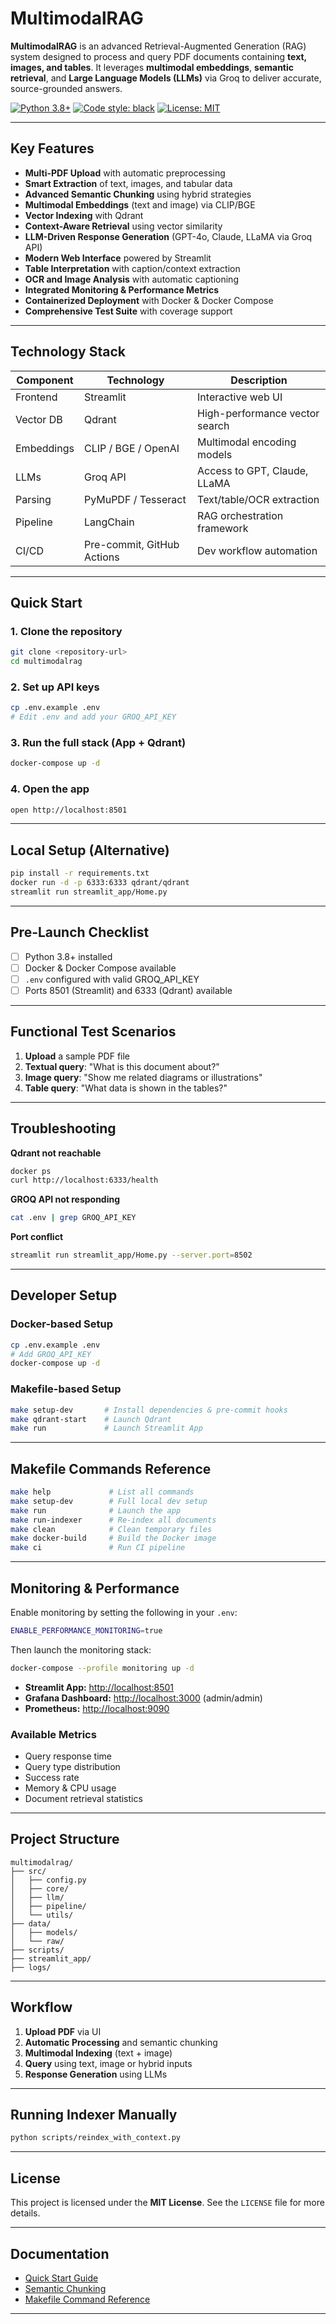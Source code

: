 # MultimodalRAG

**MultimodalRAG** is an advanced Retrieval-Augmented Generation (RAG) system designed to process and query PDF documents containing **text, images, and tables**. It leverages **multimodal embeddings**, **semantic retrieval**, and **Large Language Models (LLMs)** via Groq to deliver accurate, source-grounded answers.

[![Python 3.8+](https://img.shields.io/badge/python-3.8+-blue.svg)](https://www.python.org/downloads/)
[![Code style: black](https://img.shields.io/badge/code%20style-black-000000.svg)](https://github.com/psf/black)
[![License: MIT](https://img.shields.io/badge/License-MIT-yellow.svg)](https://opensource.org/licenses/MIT)

---

## Key Features

* **Multi-PDF Upload** with automatic preprocessing
* **Smart Extraction** of text, images, and tabular data
* **Advanced Semantic Chunking** using hybrid strategies
* **Multimodal Embeddings** (text and image) via CLIP/BGE
* **Vector Indexing** with Qdrant
* **Context-Aware Retrieval** using vector similarity
* **LLM-Driven Response Generation** (GPT-4o, Claude, LLaMA via Groq API)
* **Modern Web Interface** powered by Streamlit
* **Table Interpretation** with caption/context extraction
* **OCR and Image Analysis** with automatic captioning
* **Integrated Monitoring & Performance Metrics**
* **Containerized Deployment** with Docker & Docker Compose
* **Comprehensive Test Suite** with coverage support

---

## Technology Stack

| Component  | Technology                 | Description                     |
| ---------- | -------------------------- | ------------------------------- |
| Frontend   | Streamlit                  | Interactive web UI              |
| Vector DB  | Qdrant                     | High-performance vector search  |
| Embeddings | CLIP / BGE / OpenAI        | Multimodal encoding models      |
| LLMs       | Groq API                   | Access to GPT, Claude, LLaMA    |
| Parsing    | PyMuPDF / Tesseract        | Text/table/OCR extraction       |
| Pipeline   | LangChain                  | RAG orchestration framework     |
| CI/CD      | Pre-commit, GitHub Actions | Dev workflow automation         |

---

## Quick Start

### 1. Clone the repository

```bash
git clone <repository-url>
cd multimodalrag
```

### 2. Set up API keys

```bash
cp .env.example .env
# Edit .env and add your GROQ_API_KEY
```

### 3. Run the full stack (App + Qdrant)

```bash
docker-compose up -d
```

### 4. Open the app

```bash
open http://localhost:8501
```

---

## Local Setup (Alternative)

```bash
pip install -r requirements.txt
docker run -d -p 6333:6333 qdrant/qdrant
streamlit run streamlit_app/Home.py
```

---

## Pre-Launch Checklist

* [ ] Python 3.8+ installed
* [ ] Docker & Docker Compose available
* [ ] `.env` configured with valid GROQ\_API\_KEY
* [ ] Ports 8501 (Streamlit) and 6333 (Qdrant) available

---

## Functional Test Scenarios

1. **Upload** a sample PDF file
2. **Textual query**: "What is this document about?"
3. **Image query**: "Show me related diagrams or illustrations"
4. **Table query**: "What data is shown in the tables?"

---

## Troubleshooting

**Qdrant not reachable**

```bash
docker ps
curl http://localhost:6333/health
```

**GROQ API not responding**

```bash
cat .env | grep GROQ_API_KEY
```

**Port conflict**

```bash
streamlit run streamlit_app/Home.py --server.port=8502
```

---

## Developer Setup

### Docker-based Setup

```bash
cp .env.example .env
# Add GROQ_API_KEY
docker-compose up -d
```

### Makefile-based Setup

```bash
make setup-dev       # Install dependencies & pre-commit hooks
make qdrant-start    # Launch Qdrant
make run             # Launch Streamlit App
```

---

## Makefile Commands Reference

```bash
make help             # List all commands
make setup-dev        # Full local dev setup
make run              # Launch the app
make run-indexer      # Re-index all documents
make clean            # Clean temporary files
make docker-build     # Build the Docker image
make ci               # Run CI pipeline
```

---

## Monitoring & Performance

Enable monitoring by setting the following in your `.env`:

```bash
ENABLE_PERFORMANCE_MONITORING=true
```

Then launch the monitoring stack:

```bash
docker-compose --profile monitoring up -d
```

* **Streamlit App:** [http://localhost:8501](http://localhost:8501)
* **Grafana Dashboard:** [http://localhost:3000](http://localhost:3000) (admin/admin)
* **Prometheus:** [http://localhost:9090](http://localhost:9090)

### Available Metrics

* Query response time
* Query type distribution
* Success rate
* Memory & CPU usage
* Document retrieval statistics

---

## Project Structure

```
multimodalrag/
├── src/                  
│   ├── config.py         
│   ├── core/             
│   ├── llm/              
│   ├── pipeline/         
│   └── utils/            
├── data/                 
│   ├── models/           
│   └── raw/              
├── scripts/              
├── streamlit_app/        
├── logs/                 
```

---

## Workflow

1. **Upload PDF** via UI
2. **Automatic Processing** and semantic chunking
3. **Multimodal Indexing** (text + image)
4. **Query** using text, image or hybrid inputs
5. **Response Generation** using LLMs

---

## Running Indexer Manually

```bash
python scripts/reindex_with_context.py
```

---

## License

This project is licensed under the **MIT License**. See the `LICENSE` file for more details.

---

## Documentation

* [Quick Start Guide](docs/GUIDA_AVVIO.md)
* [Semantic Chunking](docs/CHUNKING_SEMANTICO.md)
* [Makefile Command Reference](#makefile-commands-reference)

---